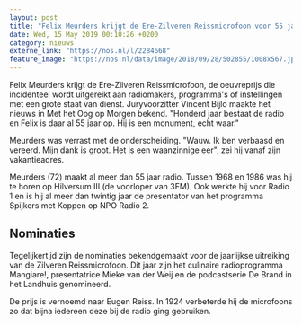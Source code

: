 ```yaml
---
layout: post
title: "Felix Meurders krijgt de Ere-Zilveren Reissmicrofoon voor 55 jaar radio"
date: Wed, 15 May 2019 00:10:26 +0200
category: nieuws
externe_link: "https://nos.nl/l/2284668"
feature_image: "https://nos.nl/data/image/2018/09/28/502855/1008x567.jpg"
---
```


<p>Felix Meurders krijgt de Ere-Zilveren Reissmicrofoon, de oeuvreprijs die incidenteel wordt uitgereikt aan radiomakers, programma's of instellingen met een grote staat van dienst. Juryvoorzitter Vincent Bijlo maakte het nieuws in Met het Oog op Morgen bekend. "Honderd jaar bestaat de radio en Felix is daar al 55 jaar op. Hij is een monument, echt waar."</p>
<p>Meurders was verrast met de onderscheiding. "Wauw. Ik ben verbaasd en vereerd. Mijn dank is groot. Het is een waanzinnige eer", zei hij vanaf zijn vakantieadres.</p>
<p>Meurders (72) maakt al meer dan 55 jaar radio. Tussen 1968 en 1986 was hij te horen op Hilversum III (de voorloper van 3FM). Ook werkte hij voor Radio 1 en is hij al meer dan twintig jaar de presentator van het programma Spijkers met Koppen op NPO Radio 2.</p>
<h2>Nominaties</h2>
<p>Tegelijkertijd zijn de nominaties bekendgemaakt voor de jaarlijkse uitreiking van de Zilveren Reissmicrofoon. Dit jaar zijn het culinaire radioprogramma Mangiare!, presentatrice Mieke van der Weij en de podcastserie De Brand in het Landhuis genomineerd.</p>
<p>De prijs is vernoemd naar Eugen Reiss. In 1924 verbeterde hij de microfoons zo dat bijna iedereen deze bij de radio ging gebruiken.</p>
